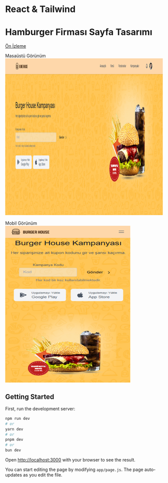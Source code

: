 # React & Tailwind

# Hamburger Firması Sayfa Tasarımı
<a href="https://navbar-tailwind-beta.vercel.app/" target="_blank">Ön İzleme</a>

Masaüstü Görünüm
<img width="700px" height="500px" src="./public/ss_pc.png" />

Mobil Görünüm <br />
<img width="400px" height="500px" src="./public/ss_mobile.png" />

## Getting Started

First, run the development server:

```bash
npm run dev
# or
yarn dev
# or
pnpm dev
# or
bun dev
```

Open [http://localhost:3000](http://localhost:3000) with your browser to see the result.

You can start editing the page by modifying `app/page.js`. The page auto-updates as you edit the file.

